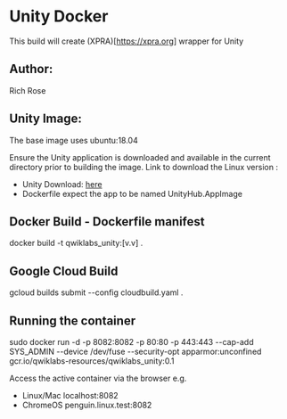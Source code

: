 # Unity Docker

This build will create (XPRA)[https://xpra.org] wrapper for Unity

## Author: 
Rich Rose


## Unity Image: 

The base image uses ubuntu:18.04

Ensure the Unity application is downloaded and available in the current directory prior to building the image.
Link to download the Linux version :

+ Unity Download:  [here](https://public-cdn.cloud.unity3d.com/hub/prod/UnityHub.AppImage)
+ Dockerfile expect the app to be named UnityHub.AppImage

## Docker Build - Dockerfile manifest

docker build -t qwiklabs_unity:[v.v] .


## Google Cloud Build
gcloud builds submit --config cloudbuild.yaml . 


## Running the container

sudo docker run -d -p 8082:8082 -p 80:80 -p 443:443 --cap-add SYS_ADMIN  --device /dev/fuse --security-opt apparmor:unconfined gcr.io/qwiklabs-resources/qwiklabs_unity:0.1

Access the active container via the browser e.g. 

* Linux/Mac localhost:8082
* ChromeOS  penguin.linux.test:8082

